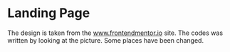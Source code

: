 # Landing Page
The design is taken from the www.frontendmentor.io site.
The codes was written by looking at the picture.
Some places have been changed.
